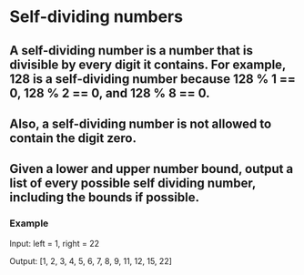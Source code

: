 # Self-dividing numbers
## A self-dividing number is a number that is divisible by every digit it contains. For example, 128 is a self-dividing number because 128 % 1 == 0, 128 % 2 == 0, and 128 % 8 == 0.

## Also, a self-dividing number is not allowed to contain the digit zero.

## Given a lower and upper number bound, output a list of every possible self dividing number, including the bounds if possible.

### Example
Input:
left = 1, right = 22

Output:
[1, 2, 3, 4, 5, 6, 7, 8, 9, 11, 12, 15, 22]